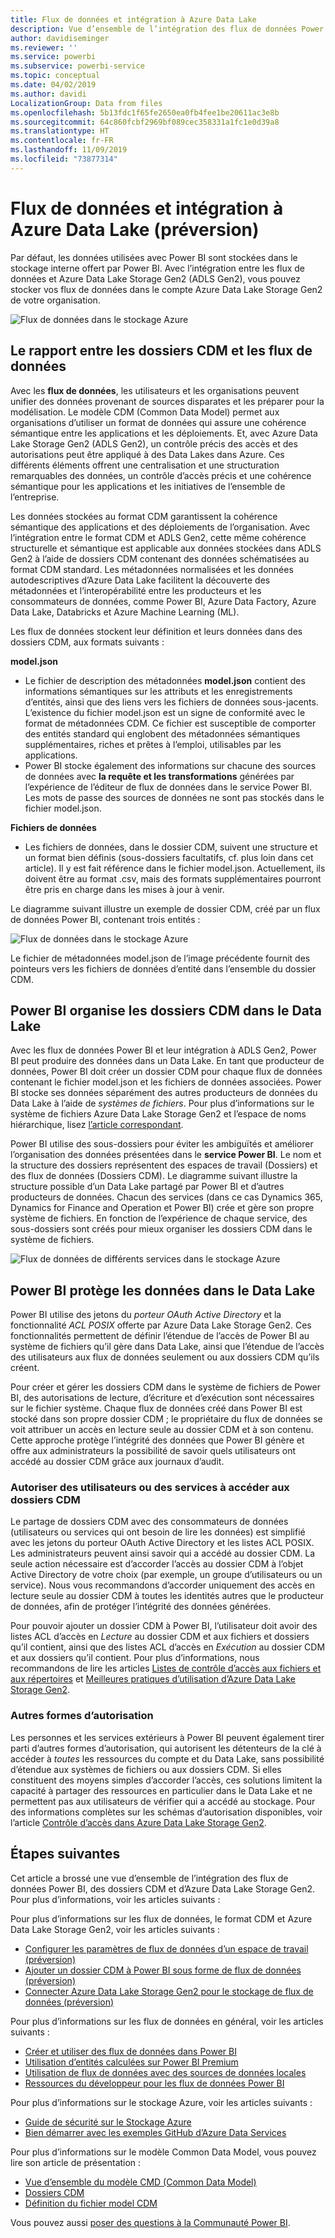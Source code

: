 ```yaml
---
title: Flux de données et intégration à Azure Data Lake
description: Vue d’ensemble de l’intégration des flux de données Power BI avec Azure Data Lake Storage Gen2.
author: davidiseminger
ms.reviewer: ''
ms.service: powerbi
ms.subservice: powerbi-service
ms.topic: conceptual
ms.date: 04/02/2019
ms.author: davidi
LocalizationGroup: Data from files
ms.openlocfilehash: 5b13fdc1f65fe2650ea0fb4fee1be20611ac3e8b
ms.sourcegitcommit: 64c860fcbf2969bf089cec358331a1fc1e0d39a8
ms.translationtype: HT
ms.contentlocale: fr-FR
ms.lasthandoff: 11/09/2019
ms.locfileid: "73877314"
---
```

# <a name="dataflows-and-azure-data-lake-integration-preview"></a>Flux de données et intégration à Azure Data Lake (préversion)

Par défaut, les données utilisées avec Power BI sont stockées dans le stockage interne offert par Power BI. Avec l’intégration entre les flux de données et Azure Data Lake Storage Gen2 (ADLS Gen2), vous pouvez stocker vos flux de données dans le compte Azure Data Lake Storage Gen2 de votre organisation. 

![Flux de données dans le stockage Azure](media/service-dataflows-azure-data-lake-integration/dataflows-azure-integration_01.jpg)

## <a name="how-cdm-folders-relate-to-dataflows"></a>Le rapport entre les dossiers CDM et les flux de données

Avec les **flux de données**, les utilisateurs et les organisations peuvent unifier des données provenant de sources disparates et les préparer pour la modélisation. Le modèle CDM (Common Data Model) permet aux organisations d’utiliser un format de données qui assure une cohérence sémantique entre les applications et les déploiements. Et, avec Azure Data Lake Storage Gen2 (ADLS Gen2), un contrôle précis des accès et des autorisations peut être appliqué à des Data Lakes dans Azure. Ces différents éléments offrent une centralisation et une structuration remarquables des données, un contrôle d’accès précis et une cohérence sémantique pour les applications et les initiatives de l’ensemble de l’entreprise.

Les données stockées au format CDM garantissent la cohérence sémantique des applications et des déploiements de l’organisation. Avec l’intégration entre le format CDM et ADLS Gen2, cette même cohérence structurelle et sémantique est applicable aux données stockées dans ADLS Gen2 à l’aide de dossiers CDM contenant des données schématisées au format CDM standard. Les métadonnées normalisées et les données autodescriptives d’Azure Data Lake facilitent la découverte des métadonnées et l’interopérabilité entre les producteurs et les consommateurs de données, comme Power BI, Azure Data Factory, Azure Data Lake, Databricks et Azure Machine Learning (ML). 

Les flux de données stockent leur définition et leurs données dans des dossiers CDM, aux formats suivants :

**model.json**
* Le fichier de description des métadonnées **model.json** contient des informations sémantiques sur les attributs et les enregistrements d’entités, ainsi que des liens vers les fichiers de données sous-jacents. L’existence du fichier model.json est un signe de conformité avec le format de métadonnées CDM. Ce fichier est susceptible de comporter des entités standard qui englobent des métadonnées sémantiques supplémentaires, riches et prêtes à l’emploi, utilisables par les applications.
* Power BI stocke également des informations sur chacune des sources de données avec **la requête et les transformations** générées par l’expérience de l’éditeur de flux de données dans le service Power BI. Les mots de passe des sources de données ne sont pas stockés dans le fichier model.json.

**Fichiers de données**
* Les fichiers de données, dans le dossier CDM, suivent une structure et un format bien définis (sous-dossiers facultatifs, cf. plus loin dans cet article). Il y est fait référence dans le fichier model.json. Actuellement, ils doivent être au format .csv, mais des formats supplémentaires pourront être pris en charge dans les mises à jour à venir. 

Le diagramme suivant illustre un exemple de dossier CDM, créé par un flux de données Power BI, contenant trois entités :

![Flux de données dans le stockage Azure](media/service-dataflows-azure-data-lake-integration/dataflows-azure-integration_01.jpg)

Le fichier de métadonnées model.json de l’image précédente fournit des pointeurs vers les fichiers de données d’entité dans l’ensemble du dossier CDM.

## <a name="power-bi-organizes-cdm-folders-in-the-data-lake"></a>Power BI organise les dossiers CDM dans le Data Lake

Avec les flux de données Power BI et leur intégration à ADLS Gen2, Power BI peut produire des données dans un Data Lake. En tant que producteur de données, Power BI doit créer un dossier CDM pour chaque flux de données contenant le fichier model.json et les fichiers de données associées. Power BI stocke ses données séparément des autres producteurs de données du Data Lake à l’aide de *systèmes de fichiers*. Pour plus d’informations sur le système de fichiers Azure Data Lake Storage Gen2 et l’espace de noms hiérarchique, lisez [l’article correspondant](https://docs.microsoft.com/azure/storage/data-lake-storage/namespace).

Power BI utilise des sous-dossiers pour éviter les ambiguïtés et améliorer l’organisation des données présentées dans le **service Power BI**. Le nom et la structure des dossiers représentent des espaces de travail (Dossiers) et des flux de données (Dossiers CDM). Le diagramme suivant illustre la structure possible d’un Data Lake partagé par Power BI et d’autres producteurs de données. Chacun des services (dans ce cas Dynamics 365, Dynamics for Finance and Operation et Power BI) crée et gère son propre système de fichiers. En fonction de l’expérience de chaque service, des sous-dossiers sont créés pour mieux organiser les dossiers CDM dans le système de fichiers. 

![Flux de données de différents services dans le stockage Azure](media/service-dataflows-azure-data-lake-integration/dataflows-azure-integration_02.jpg)

## <a name="power-bi-protects-data-in-the-data-lake"></a>Power BI protège les données dans le Data Lake

Power BI utilise des jetons du *porteur OAuth Active Directory* et la fonctionnalité *ACL POSIX* offerte par Azure Data Lake Storage Gen2. Ces fonctionnalités permettent de définir l’étendue de l’accès de Power BI au système de fichiers qu’il gère dans Data Lake, ainsi que l’étendue de l’accès des utilisateurs aux flux de données seulement ou aux dossiers CDM qu’ils créent. 

Pour créer et gérer les dossiers CDM dans le système de fichiers de Power BI, des autorisations de lecture, d’écriture et d’exécution sont nécessaires sur le fichier système. Chaque flux de données créé dans Power BI est stocké dans son propre dossier CDM ; le propriétaire du flux de données se voit attribuer un accès en lecture seule au dossier CDM et à son contenu. Cette approche protège l’intégrité des données que Power BI génère et offre aux administrateurs la possibilité de savoir quels utilisateurs ont accédé au dossier CDM grâce aux journaux d’audit. 

### <a name="authorizing-users-or-services-for-cdm-folders"></a>Autoriser des utilisateurs ou des services à accéder aux dossiers CDM

Le partage de dossiers CDM avec des consommateurs de données (utilisateurs ou services qui ont besoin de lire les données) est simplifié avec les jetons du porteur OAuth Active Directory et les listes ACL POSIX. Les administrateurs peuvent ainsi savoir qui a accédé au dossier CDM. La seule action nécessaire est d’accorder l’accès au dossier CDM à l’objet Active Directory de votre choix (par exemple, un groupe d’utilisateurs ou un service). Nous vous recommandons d’accorder uniquement des accès en lecture seule au dossier CDM à toutes les identités autres que le producteur de données, afin de protéger l’intégrité des données générées.

Pour pouvoir ajouter un dossier CDM à Power BI, l’utilisateur doit avoir des listes ACL d’accès en *Lecture* au dossier CDM et aux fichiers et dossiers qu’il contient, ainsi que des listes ACL d’accès en *Exécution* au dossier CDM et aux dossiers qu’il contient. Pour plus d’informations, nous recommandons de lire les articles [Listes de contrôle d’accès aux fichiers et aux répertoires](https://docs.microsoft.com/azure/storage/blobs/data-lake-storage-access-control#access-control-lists-on-files-and-directories) et [Meilleures pratiques d’utilisation d’Azure Data Lake Storage Gen2](https://docs.microsoft.com/azure/storage/blobs/data-lake-storage-best-practices).


### <a name="alternative-forms-of-authorization"></a>Autres formes d’autorisation

Les personnes et les services extérieurs à Power BI peuvent également tirer parti d’autres formes d’autorisation, qui autorisent les détenteurs de la clé à accéder à *toutes* les ressources du compte et du Data Lake, sans possibilité d’étendue aux systèmes de fichiers ou aux dossiers CDM. Si elles constituent des moyens simples d’accorder l’accès, ces solutions limitent la capacité à partager des ressources en particulier dans le Data Lake et ne permettent pas aux utilisateurs de vérifier qui a accédé au stockage. Pour des informations complètes sur les schémas d’autorisation disponibles, voir l’article [Contrôle d’accès dans Azure Data Lake Storage Gen2](https://docs.microsoft.com/azure/storage/blobs/data-lake-storage-access-control
).


## <a name="next-steps"></a>Étapes suivantes

Cet article a brossé une vue d’ensemble de l’intégration des flux de données Power BI, des dossiers CDM et d’Azure Data Lake Storage Gen2. Pour plus d’informations, voir les articles suivants :

Pour plus d’informations sur les flux de données, le format CDM et Azure Data Lake Storage Gen2, voir les articles suivants :

* [Configurer les paramètres de flux de données d’un espace de travail (préversion)](service-dataflows-configure-workspace-storage-settings.md)
* [Ajouter un dossier CDM à Power BI sous forme de flux de données (préversion)](service-dataflows-add-cdm-folder.md)
* [Connecter Azure Data Lake Storage Gen2 pour le stockage de flux de données (préversion)](service-dataflows-connect-azure-data-lake-storage-gen2.md)

Pour plus d’informations sur les flux de données en général, voir les articles suivants :

* [Créer et utiliser des flux de données dans Power BI](service-dataflows-create-use.md)
* [Utilisation d’entités calculées sur Power BI Premium](service-dataflows-computed-entities-premium.md)
* [Utilisation de flux de données avec des sources de données locales](service-dataflows-on-premises-gateways.md)
* [Ressources du développeur pour les flux de données Power BI](service-dataflows-developer-resources.md)

Pour plus d’informations sur le stockage Azure, voir les articles suivants :
* [Guide de sécurité sur le Stockage Azure](https://docs.microsoft.com/azure/storage/common/storage-security-guide)
* [Bien démarrer avec les exemples GitHub d’Azure Data Services](https://aka.ms/cdmadstutorial)

Pour plus d’informations sur le modèle Common Data Model, vous pouvez lire son article de présentation :
* [Vue d’ensemble du modèle CMD (Common Data Model) ](https://docs.microsoft.com/powerapps/common-data-model/overview)
* [Dossiers CDM](https://go.microsoft.com/fwlink/?linkid=2045304)
* [Définition du fichier model CDM](https://go.microsoft.com/fwlink/?linkid=2045521)

Vous pouvez aussi [poser des questions à la Communauté Power BI](https://community.powerbi.com/).
